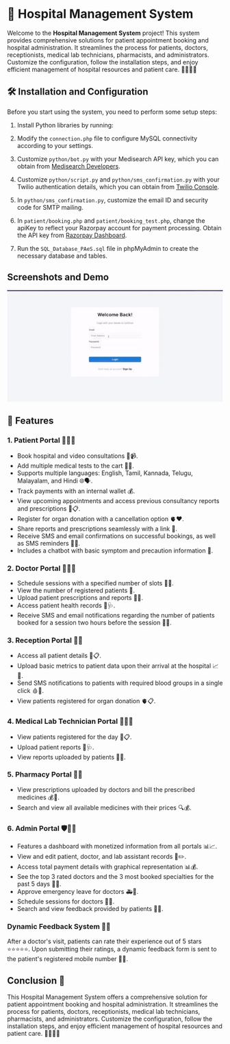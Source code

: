 # 🏥 Hospital Management System

Welcome to the **Hospital Management System** project! This system provides comprehensive solutions for patient appointment booking and hospital administration. It streamlines the process for patients, doctors, receptionists, medical lab technicians, pharmacists, and administrators. Customize the configuration, follow the installation steps, and enjoy efficient management of hospital resources and patient care. 🏥👩‍⚕️💼

## 🛠️ Installation and Configuration

Before you start using the system, you need to perform some setup steps:

1. Install Python libraries by running:

2. Modify the `connection.php` file to configure MySQL connectivity according to your settings.

3. Customize `python/bot.py` with your Medisearch API key, which you can obtain from [Medisearch Developers](https://medisearch.io/developers).

4. Customize `python/script.py` and `python/sms_confirmation.py` with your Twilio authentication details, which you can obtain from [Twilio Console](https://console.twilio.com/).

5. In `python/sms_confirmation.py`, customize the email ID and security code for SMTP mailing.

6. In `patient/booking.php` and `patient/booking_test.php`, change the apiKey to reflect your Razorpay account for payment processing. Obtain the API key from [Razorpay Dashboard](https://dashboard.razorpay.com/).

7. Run the `SQL_Database_PAeS.sql` file in phpMyAdmin to create the necessary database and tables.

## Screenshots and Demo

<div align="center">
  <img alt="Demo" src="./rest2.gif" />
</div>

## 🌟 Features

### 1. Patient Portal 👩‍⚕️📆

- Book hospital and video consultations 🏨📹.
- Add multiple medical tests to the cart 💼🧪.
- Supports multiple languages: English, Tamil, Kannada, Telugu, Malayalam, and Hindi 🌐🗣️.
- Track payments with an internal wallet 💰.
- View upcoming appointments and access previous consultancy reports and prescriptions 📆📋.
- Register for organ donation with a cancellation option 🫀❤️.
- Share reports and prescriptions seamlessly with a link 🔗.
- Receive SMS and email confirmations on successful bookings, as well as SMS reminders 📲📧.
- Includes a chatbot with basic symptom and precaution information 🤖.

### 2. Doctor Portal 👨‍⚕️📅

- Schedule sessions with a specified number of slots 📅⏰.
- View the number of registered patients 👥.
- Upload patient prescriptions and reports 📄💊.
- Access patient health records 📂🩺.
- Receive SMS and email notifications regarding the number of patients booked for a session two hours before the session 📲📧.

### 3. Reception Portal 🧾🏥

- Access all patient details 👀📋.
- Upload basic metrics to patient data upon their arrival at the hospital 📈🏥.
- Send SMS notifications to patients with required blood groups in a single click 🩸📲.
- View patients registered for organ donation 🫀📋.

### 4. Medical Lab Technician Portal 🧪👨‍🔬

- View patients registered for the day 📅📋.
- Upload patient reports 📄🩺.
- View reports uploaded by patients 📂👀.

### 5. Pharmacy Portal 💊💼

- View prescriptions uploaded by doctors and bill the prescribed medicines 💰💊.
- Search and view all available medicines with their prices 🔍💰.

### 6. Admin Portal 🛡️👩‍💼

- Features a dashboard with monetized information from all portals 📊📈.
- View and edit patient, doctor, and lab assistant records 📂✏️.
- Access total payment details with graphical representation 📊💰.
- See the top 3 rated doctors and the 3 most booked specialties for the past 5 days 🌟📅.
- Approve emergency leave for doctors 🚑📆.
- Schedule sessions for doctors 📅⏰.
- Search and view feedback provided by patients 📝🔎.

### Dynamic Feedback System 🌟📝

After a doctor's visit, patients can rate their experience out of 5 stars ⭐⭐⭐⭐⭐. Upon submitting their ratings, a dynamic feedback form is sent to the patient's registered mobile number 📲📝.

## Conclusion 🎉

This Hospital Management System offers a comprehensive solution for patient appointment booking and hospital administration. It streamlines the process for patients, doctors, receptionists, medical lab technicians, pharmacists, and administrators. Customize the configuration, follow the installation steps, and enjoy efficient management of hospital resources and patient care. 🏥👩‍⚕️💼
